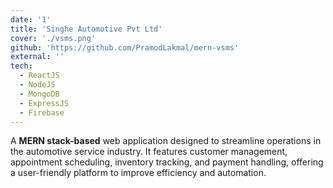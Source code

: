 ```yaml
---
date: '1'
title: 'Singhe Automotive Pvt Ltd'
cover: './vsms.png'
github: 'https://github.com/PramodLakmal/mern-vsms'
external: ''
tech:
  - ReactJS
  - NodeJS
  - MongoDB
  - ExpressJS
  - Firebase
---
```


A **MERN stack-based** web application designed to streamline operations in the automotive service industry. It features customer management, appointment scheduling, inventory tracking, and payment handling, offering a user-friendly platform to improve efficiency and automation.
